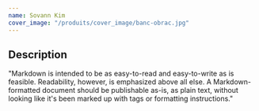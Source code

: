 ```yaml
---
name: Sovann Kim
cover_image: "/produits/cover_image/banc-obrac.jpg"
---
```


## Description

"Markdown is intended to be as easy-to-read and easy-to-write as is feasible.
Readability, however, is emphasized above all else. A Markdown-formatted
document should be publishable as-is, as plain text, without looking like it's
been marked up with tags or formatting instructions."
